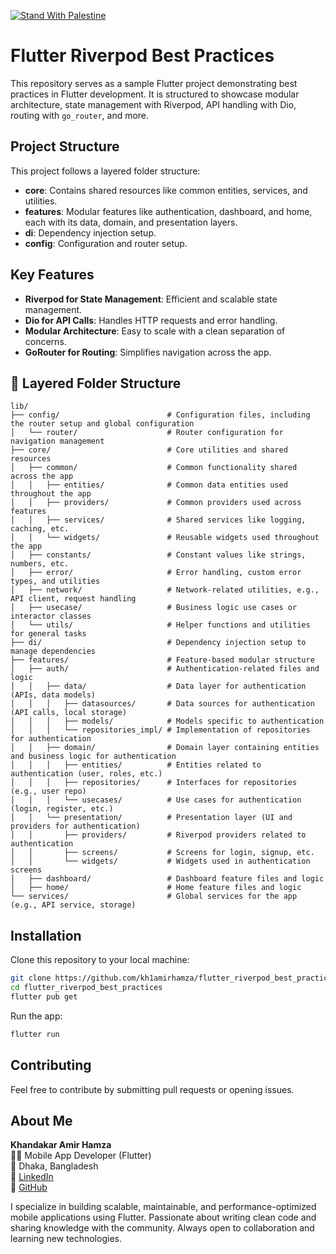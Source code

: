 [![Stand With Palestine](https://raw.githubusercontent.com/TheBSD/StandWithPalestine/main/banner-no-action.svg)](https://thebsd.github.io/StandWithPalestine)



# Flutter Riverpod Best Practices

This repository serves as a sample Flutter project demonstrating best practices in Flutter development. It is structured to showcase modular architecture, state management with Riverpod, API handling with Dio, routing with `go_router`, and more. 

## Project Structure

This project follows a layered folder structure:

- **core**: Contains shared resources like common entities, services, and utilities.
- **features**: Modular features like authentication, dashboard, and home, each with its data, domain, and presentation layers.
- **di**: Dependency injection setup.
- **config**: Configuration and router setup.

## Key Features

- **Riverpod for State Management**: Efficient and scalable state management.
- **Dio for API Calls**: Handles HTTP requests and error handling.
- **Modular Architecture**: Easy to scale with a clean separation of concerns.
- **GoRouter for Routing**: Simplifies navigation across the app.


## 🧱 Layered Folder Structure

```
lib/
├── config/                        # Configuration files, including the router setup and global configuration
│   └── router/                    # Router configuration for navigation management
├── core/                          # Core utilities and shared resources
│   ├── common/                    # Common functionality shared across the app
│   │   ├── entities/              # Common data entities used throughout the app
│   │   ├── providers/             # Common providers used across features
│   │   ├── services/              # Shared services like logging, caching, etc.
│   │   └── widgets/               # Reusable widgets used throughout the app
│   ├── constants/                 # Constant values like strings, numbers, etc.
│   ├── error/                     # Error handling, custom error types, and utilities
│   ├── network/                   # Network-related utilities, e.g., API client, request handling
│   ├── usecase/                   # Business logic use cases or interactor classes
│   └── utils/                     # Helper functions and utilities for general tasks
├── di/                            # Dependency injection setup to manage dependencies
├── features/                      # Feature-based modular structure
│   ├── auth/                      # Authentication-related files and logic
│   │   ├── data/                  # Data layer for authentication (APIs, data models)
│   │   │   ├── datasources/       # Data sources for authentication (API calls, local storage)
│   │   │   ├── models/            # Models specific to authentication
│   │   │   └── repositories_impl/ # Implementation of repositories for authentication
│   │   ├── domain/                # Domain layer containing entities and business logic for authentication
│   │   │   ├── entities/          # Entities related to authentication (user, roles, etc.)
│   │   │   ├── repositories/      # Interfaces for repositories (e.g., user repo)
│   │   │   └── usecases/          # Use cases for authentication (login, register, etc.)
│   │   └── presentation/          # Presentation layer (UI and providers for authentication)
│   │       ├── providers/         # Riverpod providers related to authentication
│   │       ├── screens/           # Screens for login, signup, etc.
│   │       └── widgets/           # Widgets used in authentication screens
│   ├── dashboard/                 # Dashboard feature files and logic
│   ├── home/                      # Home feature files and logic
└── services/                      # Global services for the app (e.g., API service, storage)

```

## Installation

Clone this repository to your local machine:

```bash
git clone https://github.com/kh1amirhamza/flutter_riverpod_best_practices.git
cd flutter_riverpod_best_practices
flutter pub get
```

Run the app:

```bash
flutter run
```

## Contributing

Feel free to contribute by submitting pull requests or opening issues.


## About Me

**Khandakar Amir Hamza**  
👨‍💻 Mobile App Developer (Flutter)  
📍 Dhaka, Bangladesh  
🔗 [LinkedIn](https://www.linkedin.com/in/khandakar-amir-hamza)  
🔗 [GitHub](https://github.com/kh1amirhamza)

I specialize in building scalable, maintainable, and performance-optimized mobile applications using Flutter. Passionate about writing clean code and sharing knowledge with the community. Always open to collaboration and learning new technologies.
